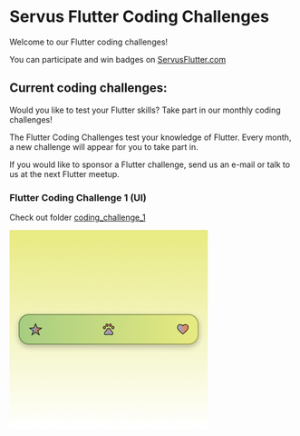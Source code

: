 # Servus Flutter Coding Challenges

Welcome to our Flutter coding challenges!

You can participate and win badges on [ServusFlutter.com](https://www.servusflutter.com)

## Current coding challenges:

Would you like to test your Flutter skills? Take part in our monthly coding challenges!

The Flutter Coding Challenges test your knowledge of Flutter. Every month, a new challenge will
appear for you to take part in.

If you would like to sponsor a Flutter challenge, send us an e-mail or talk to us at the next
Flutter meetup.

### Flutter Coding Challenge 1 (UI)

Check out folder [coding_challenge_1](coding_challenge_1)

![Coding Cchallenge 1](coding_challenge_1/.readme-images/coding_challenge_1.png)
